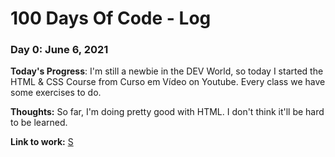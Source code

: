 # 100 Days Of Code - Log

### Day 0: June 6, 2021

**Today's Progress**: I'm still a newbie in the DEV World, so today I started the HTML & CSS Course from Curso em Vídeo on Youtube. Every class we have some exercises to do.

**Thoughts:** So far, I'm doing pretty good with HTML. I don't think it'll be hard to be learned.

**Link to work:** [S](https://github.com/)
